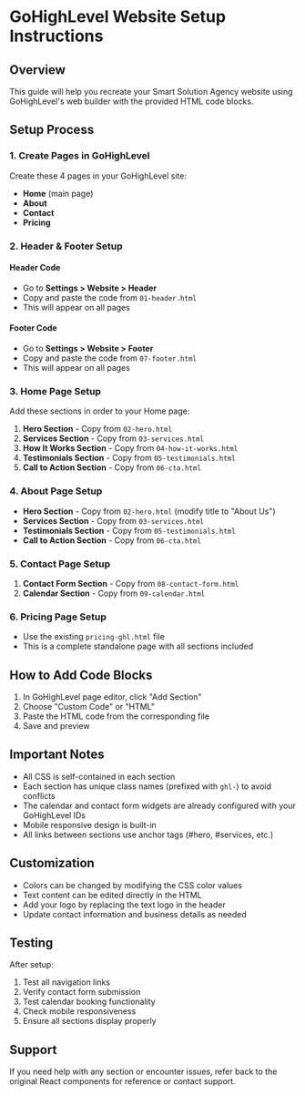 # GoHighLevel Website Setup Instructions

## Overview
This guide will help you recreate your Smart Solution Agency website using GoHighLevel's web builder with the provided HTML code blocks.

## Setup Process

### 1. Create Pages in GoHighLevel
Create these 4 pages in your GoHighLevel site:
- **Home** (main page)
- **About** 
- **Contact**
- **Pricing**

### 2. Header & Footer Setup

#### Header Code
- Go to **Settings > Website > Header**
- Copy and paste the code from `01-header.html`
- This will appear on all pages

#### Footer Code  
- Go to **Settings > Website > Footer**
- Copy and paste the code from `07-footer.html`
- This will appear on all pages

### 3. Home Page Setup
Add these sections in order to your Home page:

1. **Hero Section** - Copy from `02-hero.html`
2. **Services Section** - Copy from `03-services.html`  
3. **How It Works Section** - Copy from `04-how-it-works.html`
4. **Testimonials Section** - Copy from `05-testimonials.html`
5. **Call to Action Section** - Copy from `06-cta.html`

### 4. About Page Setup
- **Hero Section** - Copy from `02-hero.html` (modify title to "About Us")
- **Services Section** - Copy from `03-services.html`
- **Testimonials Section** - Copy from `05-testimonials.html`
- **Call to Action Section** - Copy from `06-cta.html`

### 5. Contact Page Setup
1. **Contact Form Section** - Copy from `08-contact-form.html`
2. **Calendar Section** - Copy from `09-calendar.html`

### 6. Pricing Page Setup
- Use the existing `pricing-ghl.html` file
- This is a complete standalone page with all sections included

## How to Add Code Blocks

1. In GoHighLevel page editor, click "Add Section"
2. Choose "Custom Code" or "HTML" 
3. Paste the HTML code from the corresponding file
4. Save and preview

## Important Notes

- All CSS is self-contained in each section
- Each section has unique class names (prefixed with `ghl-`) to avoid conflicts
- The calendar and contact form widgets are already configured with your GoHighLevel IDs
- Mobile responsive design is built-in
- All links between sections use anchor tags (#hero, #services, etc.)

## Customization

- Colors can be changed by modifying the CSS color values
- Text content can be edited directly in the HTML
- Add your logo by replacing the text logo in the header
- Update contact information and business details as needed

## Testing

After setup:
1. Test all navigation links
2. Verify contact form submission
3. Test calendar booking functionality  
4. Check mobile responsiveness
5. Ensure all sections display properly

## Support

If you need help with any section or encounter issues, refer back to the original React components for reference or contact support.